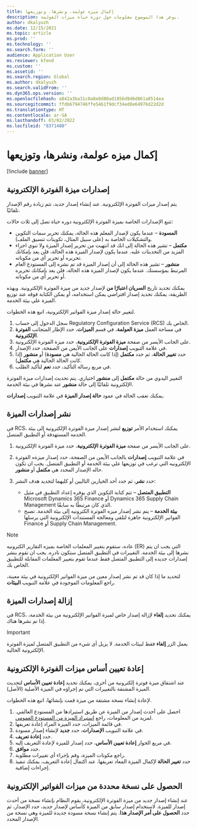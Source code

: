 ```yaml
---
title: إكمال ميزه عولمة، ونشرها، وتوزيعها
description: يوفر هذا الموضوع معلومات حول دورة حياة ميزات العولمة.
author: dkalyuzh
ms.date: 12/15/2021
ms.topic: article
ms.prod: ''
ms.technology: ''
ms.search.form: ''
audience: Application User
ms.reviewer: kfend
ms.custom: ''
ms.assetid: ''
ms.search.region: Global
ms.author: dkalyuzh
ms.search.validFrom: ''
ms.dyn365.ops.version: ''
ms.openlocfilehash: a842a3ba31c0a8e0d80ad1856d9d6d861a8514ea
ms.sourcegitcommit: ffdb6794746ffe5461f9dcf34ed8e64976d22d2d
ms.translationtype: HT
ms.contentlocale: ar-SA
ms.lasthandoff: 03/02/2022
ms.locfileid: "8371480"
---
```

# <a name="complete-publish-and-deploy-a-globalization-feature"></a>إكمال ميزه عولمة، ونشرها، وتوزيعها

[!include [banner](../includes/banner.md)]

## <a name="electronic-invoicing-feature-versions"></a>إصدارات ميزة الفوترة الإلكترونية

يتم إصدار ميزات الفوترة الإلكترونية. عند إنشاء إصدار جديد، تتم زيادة رقم الإصدار تلقائيًا.

تتبع الإصدارات الخاصة بميزة الفوترة الإلكترونية دوره حياة تصل إلى ثلاث حالات:

- **المسودة** – عندما يكون لإصدار المعلم هذه الحالة، يمكنك تحرير سمات التكوين والتشكيلات الخاصة به (على سبيل المثال، تكوينات تنسيق الملف).
- **مكتمل** – تشير هذه الحالة إلى انك قد انتهيت من تحرير إصدار الميزة ولا تنوي اجراء المزيد من التحديثات عليه. عندما يكون لإصدار الميزة هذه الحالة، فلن يعد بإمكانك تحريره أو تحرير أي من مكوناته.
- **منشور** – تشير هذه الحالة إلى أن إصدار الميزة قد تم نشره إلى المستودع العام المرتبط بمؤسستك. عندما يكون لإصدار الميزة هذه الحالة، فلن يعد بإمكانك تحريره أو تحرير أي من مكوناته.

يمكنك تحديد تاريخ **السريان اعتبارًا من** لإصدار جديد من ميزة الفوترة الإلكترونية. وبهذه الطريقة، يمكنك تحديد إصدار افتراضي يمكن استخدامه، أو يمكن الكتابة فوقه عند توزيع الميزة علي بيئة الخدمة.

لتغيير حالة إصدار ميزة الفواتير الإلكترونية، اتبع هذه الخطوات.

1. سجل الدخول إلى حساب Regulatory Configuration Service (RCS) الخاص بك.
2. في مساحة العمل **ميزة العولمة**، في قسم **الميزات**، حدد الإطار المتجانب **الفوترة الإلكترونية**.
3. على الجانب الأيسر من صفحة **ميزة الفوترة الإلكترونية**، حدد ميزة الفوترة الإلكترونية.
4. في علامة التبويب **إصدارات** على الجانب الأيمن من الصفحة، حدد الإصدار.
5. حدد **تغيير الحالة**، ثم حدد **مكتمل** (إذا كانت الحالة الحالية هي **مسودة**) أو **منشور** (إذا كانت الحالة الحالية هي **مكتمل**).
6. في مربع رسالة التأكيد، حدد **نعم** لتأكيد الطلب.

التغيير اليدوي من حالة **مكتمل** إلى **منشور** اختياري. يتم تحديث إصدارات ميزة الفوترة الإلكترونية تلقائيًا إلى حالة **منشور** عند نشرها في بيئة الخدمة.

يمكنك تعقب الحالة في عمود **حالة إصدار الميزة** في علامة التبويب **إصدارات**.

## <a name="deploy-feature-versions"></a>نشر إصدارات الميزة

في RCS، يمكنك استخدام الأمر **توزيع** لنشر إصدار ميزة الفوترة الإلكترونية إلى بيئة الخدمة المستهدفة أو التطبيق المتصل.

1. على الجانب الأيسر من صفحة **ميزة الفوترة الإلكترونية**، حدد ميزة الفوترة الإلكترونية.
2. في علامة التبويب **إصدارات** بالجانب الأيمن من الصفحة، حدد إصدار ميزةه الفوترة الإلكترونيه التي ترغب في توزيعها علي بيئة الخدمة أو التطبيق المتصل. يجب ان تكون حاله الإصدار المحدد هي **مكتمل** أو **منشور**.
3. حدد **نشر**، ثم حدد أحد الخيارين التاليين أو كليهما لتحديد هدف النشر:

    - **التطبيق المتصل** – تتم كتابة التكوين الذي يوفره إعداد التطبيق في مثيل Microsoft Dynamics 365 Finance أو Dynamics 365 Supply Chain Management الذي كان مرتبطًا به سابقًا.
    - **بيئة الخدمة** – يتم نشر إصدار ميزه الفوترة الكترونيه إلى بيئة الخدمة. تصبح الفواتير الإلكترونية جاهزة لتلقي ومعالجة المستندات الإلكترونية التي يرسلها Finance أو Supply Chain Management.

> [!NOTE]
> عاده، ستقوم بتغيير المعلمات الخاصة بميزه التقارير الكترونيه (ER) التي يجب ان يتم نشرها إلى بيئة الخدمة. التغييرات في التطبيق المتصل ستكون نادره. يجب ان تقوم بنشر إصدارات جديده إلى التطبيق المتصل فقط عندما تقوم بتغيير المعلمات المقابلة للتطبيق الخاص بك.

لتحديد ما إذا كان قد تم نشر إصدار معين من ميزة الفواتير الإلكترونية في بيئة معينة، راجع المعلومات الموجودة في علامة التبويب **البيئات**.

## <a name="remove-feature-versions"></a>إزالة إصدارات الميزة

في RCS، يمكنك تحديد **إلغاء** لإزالة إصدار خاص لميزة الفواتير الإلكترونية من بيئة الخدمة، إذا تم نشرها هناك.

> [!IMPORTANT]
> يعمل الزر **إلغاء** فقط لبيئات الخدمة. لا يزيل أي شيء من التطبيق المتصل لميزة الفوترة الإلكترونية الحالية.

## <a name="rebase-electronic-invoicing-features"></a>إعادة تعيين أساس ميزات الفوترة الإلكترونية

عند اشتقاق ميزة فوترة إلكترونية من أخرى، يمكنك تحديد **إعادة تعيين الأساس** لتحديث الميزة المشتقة بالتغييرات التي تم إجراؤه في الميزة الأصلية (الأصل).

لإعادة إنشاء نسخة مشتقة من ميزة قمت بإنشائها، اتبع هذه الخطوات.

1. احصل على أحدث إصدار من الميزة عن طريق استيرادها من المستودع العالمي. لمزيد من المعلومات، راجع [استيراد الميزة من المستودع العمومي](e-invoicing-import-feature-global-repository.md).
2. في قائمة الميزات، حدد الميزة المراد إعادة تعريفها.
3. في علامة التبويب **الإصدارات**، حدد **جديد** لإنشاء إصدار مسودة.
4. حدد **إعادة تعريف**.
5. في مربع الحوار **إعادة تعيين الأساس**، حدد إصدار للميزة لإعادة التعريف إليه.
6. حدد **موافق**.
7. راجع مكونات الميزة، وقم بإجراء أي تغييرات مطلوبة.
8. حدد **تغيير الحالة** لإكمال الميزة المعاد تعريفها. عند اكتمال إعادة التعريف، يمكنك تنفيذ إجراءات إضافية.

## <a name="get-a-specific-version-of-electronic-invoicing-features"></a>الحصول على نسخة محددة من ميزات الفواتير الإلكترونية

عند إنشاء إصدار جديد من ميزة الفوترة الإلكترونية، يقوم النظام بإنشاء نسخة من أحدث إصدار للميزة. لاستخدام إصدار سابق من الميزة كأساس لإصدار جديد، حدد الإصدار، ثم حدد **الحصول على أمر الإصدار هذا**. يتم إنشاء نسخة مسودة جديدة للميزة وهي نسخة من الإصدار المحدد.
